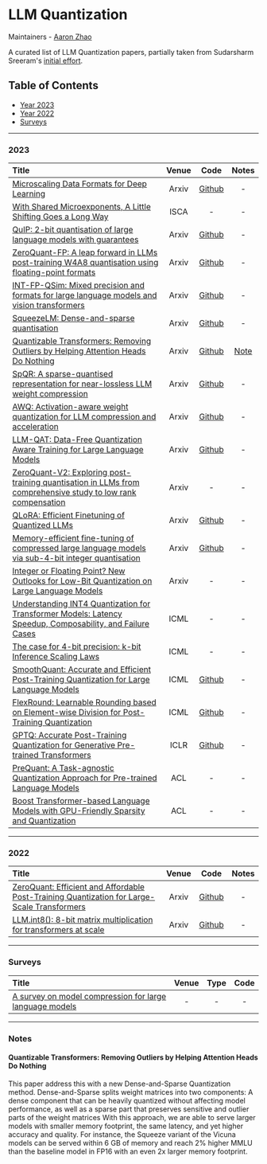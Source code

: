 # LLM Quantization

Maintainers - [Aaron Zhao](https://aaron-zhao123.github.io/)

A curated list of LLM Quantization papers, partially taken from Sudarsharm Sreeram's [initial effort](<https://www.craft.me/s/WLFc7B9zgH4ncz>).

## Table of Contents

- [Year 2023](#2020)
- [Year 2022](#2019)
- [Surveys](#awesome-surveys)

---

### 2023

|  Title  |   Venue  |   Code   |   Notes  |
|:--------|:--------:|:--------:|:--------:|
| [Microscaling Data Formats for Deep Learning](https://arxiv.org/abs/2310.10537) | Arxiv | [Github](https://github.com/microsoft/microxcaling) | - |
| [With Shared Microexponents, A Little Shifting Goes a Long Way](https://arxiv.org/abs/2302.08007) | ISCA | - | - |
| [QuIP: 2-bit quantisation of large language models with guarantees](https://arxiv.org/abs/2307.13304) | Arxiv | [Github](https://github.com/jerry-chee/QuIP) | - |
| [ZeroQuant-FP: A leap forward in LLMs post-training W4A8 quantisation using floating-point formats](https://arxiv.org/abs/2307.09782) | Arxiv | [Github](https://github.com/jerry-chee/QuIP) | - |
| [INT-FP-QSim: Mixed precision and formats for large language models and vision transformers](https://arxiv.org/abs/2307.03712) | Arxiv | [Github](https://github.com/lightmatter-ai/INT-FP-QSim) | - |
| [SqueezeLM: Dense-and-sparse quantisation](https://arxiv.org/abs/2307.03712) | Arxiv | [Github](https://github.com/lightmatter-ai/INT-FP-QSim) | - |
| [Quantizable Transformers: Removing Outliers by Helping Attention Heads Do Nothing](<https://arxiv.org/abs/2306.12929>) | Arxiv | [Github](https://github.com/SqueezeAILab/SqueezeLLM) | [Note](#quantizable-transformers-removing-outliers-by-helping-attention-heads-do-nothing) |
| [SpQR: A sparse-quantised representation for near-lossless LLM weight compression](https://arxiv.org/abs/2306.03078) | Arxiv | [Github](https://github.com/Vahe1994/SpQR) | - |
| [AWQ: Activation-aware weight quantization for LLM compression and acceleration](https://arxiv.org/abs/2306.00978) | Arxiv | [Github](https://github.com/mit-han-lab/llm-awq) | - |
| [LLM-QAT: Data-Free Quantization Aware Training for Large Language Models]([<https://arxiv.org/abs/2306.00978>]) | Arxiv | [Github](https://github.com/facebookresearch/LLM-QAT) | - |
| [ZeroQuant-V2: Exploring post-training quantisation in LLMs from comprehensive study to low rank compensation](https://arxiv.org/abs/2303.08302) | Arxiv | - | - |
| [QLoRA: Efficient Finetuning of Quantized LLMs](https://arxiv.org/abs/2305.14314) | Arxiv | [Github](https://github.com/artidoro/qlora) | - |
| [Memory-efficient fine-tuning of compressed large language models via sub-4-bit integer quantisation](https://arxiv.org/abs/2305.14152) | Arxiv | [Github](https://github.com/artidoro/qlora) | - |
| [Integer or Floating Point? New Outlooks for Low-Bit Quantization on Large Language Models](https://arxiv.org/abs/2305.12356) | Arxiv | - | - |
| [Understanding INT4 Quantization for Transformer Models: Latency Speedup, Composability, and Failure Cases](https://arxiv.org/abs/2301.12017) | ICML | - | - |
| [The case for 4-bit precision: k-bit Inference Scaling Laws](<https://arxiv.org/abs/2212.09720>) | ICML | - | - |
| [SmoothQuant: Accurate and Efficient Post-Training Quantization for Large Language Models](https://arxiv.org/abs/2211.10438) | ICML | [Github](https://github.com/mit-han-lab/smoothquant) | - |
| [FlexRound: Learnable Rounding based on Element-wise Division for Post-Training Quantization](https://arxiv.org/abs/2306.00317) | ICML | [Github](https://github.com/microsoft/DeepSpeed) | - |
| [GPTQ: Accurate Post-Training Quantization for Generative Pre-trained Transformers](https://arxiv.org/abs/2210.17323) | ICLR | [Github](https://github.com/IST-DASLab/gptq) | - |
| [PreQuant: A Task-agnostic Quantization Approach for Pre-trained Language Models](https://arxiv.org/abs/2306.00014) | ACL | - | - |
| [Boost Transformer-based Language Models with GPU-Friendly Sparsity and Quantization](https://aclanthology.org/2023.findings-acl.15.pdf) | ACL | - | - |


---

### 2022

|  Title  |   Venue  |   Code   |   Notes  |
|:--------|:--------:|:--------:|:--------:|
| [ZeroQuant: Efficient and Affordable Post-Training Quantization for Large-Scale Transformers](https://arxiv.org/abs/2206.01861) | Arxiv | [Github](https://github.com/microsoft/DeepSpeed) | - |
| [LLM.int8(): 8-bit matrix multiplication for transformers at scale](https://arxiv.org/abs/2208.07339) | Arxiv | [Github](https://github.com/TimDettmers/bitsandbytes) | - |


---

### Surveys

|  Title  |   Venue  |   Type   |   Code   |
|:--------|:--------:|:--------:|:--------:|
| [A survey on model compression for large language models](https://arxiv.org/abs/2308.07633) | - | - | - |


---

### Notes

#### Quantizable Transformers: Removing Outliers by Helping Attention Heads Do Nothing

This paper address this with a new Dense-and-Sparse Quantization method. Dense-and-Sparse splits weight matrices into two components: A dense component that can be heavily quantized without affecting model performance, as well as a sparse part that preserves sensitive and outlier parts of the weight matrices With this approach, we are able to serve larger models with smaller memory footprint, the same latency, and yet higher accuracy and quality. For instance, the Squeeze variant of the Vicuna models can be served within 6 GB of memory and reach 2% higher MMLU than the baseline model in FP16 with an even 2x larger memory footprint.
